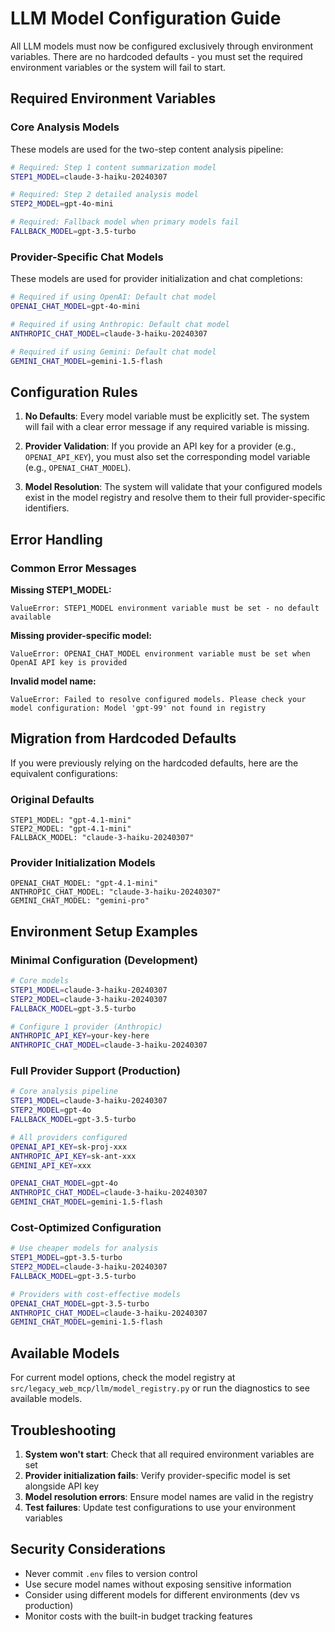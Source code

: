 # LLM Model Configuration Guide

All LLM models must now be configured exclusively through environment variables. There are no hardcoded defaults - you must set the required environment variables or the system will fail to start.

## Required Environment Variables

### Core Analysis Models
These models are used for the two-step content analysis pipeline:

```bash
# Required: Step 1 content summarization model
STEP1_MODEL=claude-3-haiku-20240307

# Required: Step 2 detailed analysis model  
STEP2_MODEL=gpt-4o-mini

# Required: Fallback model when primary models fail
FALLBACK_MODEL=gpt-3.5-turbo
```

### Provider-Specific Chat Models
These models are used for provider initialization and chat completions:

```bash
# Required if using OpenAI: Default chat model
OPENAI_CHAT_MODEL=gpt-4o-mini

# Required if using Anthropic: Default chat model
ANTHROPIC_CHAT_MODEL=claude-3-haiku-20240307

# Required if using Gemini: Default chat model
GEMINI_CHAT_MODEL=gemini-1.5-flash
```

## Configuration Rules

1. **No Defaults**: Every model variable must be explicitly set. The system will fail with a clear error message if any required variable is missing.

2. **Provider Validation**: If you provide an API key for a provider (e.g., `OPENAI_API_KEY`), you must also set the corresponding model variable (e.g., `OPENAI_CHAT_MODEL`).

3. **Model Resolution**: The system will validate that your configured models exist in the model registry and resolve them to their full provider-specific identifiers.

## Error Handling

### Common Error Messages

**Missing STEP1_MODEL:**
```
ValueError: STEP1_MODEL environment variable must be set - no default available
```

**Missing provider-specific model:**
```
ValueError: OPENAI_CHAT_MODEL environment variable must be set when OpenAI API key is provided
```

**Invalid model name:**
```
ValueError: Failed to resolve configured models. Please check your model configuration: Model 'gpt-99' not found in registry
```

## Migration from Hardcoded Defaults

If you were previously relying on the hardcoded defaults, here are the equivalent configurations:

### Original Defaults
```
STEP1_MODEL: "gpt-4.1-mini"
STEP2_MODEL: "gpt-4.1-mini"  
FALLBACK_MODEL: "claude-3-haiku-20240307"
```

### Provider Initialization Models
```
OPENAI_CHAT_MODEL: "gpt-4.1-mini"
ANTHROPIC_CHAT_MODEL: "claude-3-haiku-20240307"
GEMINI_CHAT_MODEL: "gemini-pro"
```

## Environment Setup Examples

### Minimal Configuration (Development)
```bash
# Core models
STEP1_MODEL=claude-3-haiku-20240307
STEP2_MODEL=claude-3-haiku-20240307
FALLBACK_MODEL=gpt-3.5-turbo

# Configure 1 provider (Anthropic)
ANTHROPIC_API_KEY=your-key-here
ANTHROPIC_CHAT_MODEL=claude-3-haiku-20240307
```

### Full Provider Support (Production)
```bash
# Core analysis pipeline
STEP1_MODEL=claude-3-haiku-20240307
STEP2_MODEL=gpt-4o
FALLBACK_MODEL=gpt-3.5-turbo

# All providers configured
OPENAI_API_KEY=sk-proj-xxx
ANTHROPIC_API_KEY=sk-ant-xxx
GEMINI_API_KEY=xxx

OPENAI_CHAT_MODEL=gpt-4o
ANTHROPIC_CHAT_MODEL=claude-3-haiku-20240307
GEMINI_CHAT_MODEL=gemini-1.5-flash
```

### Cost-Optimized Configuration
```bash
# Use cheaper models for analysis
STEP1_MODEL=gpt-3.5-turbo
STEP2_MODEL=claude-3-haiku-20240307
FALLBACK_MODEL=gpt-3.5-turbo

# Providers with cost-effective models
OPENAI_CHAT_MODEL=gpt-3.5-turbo
ANTHROPIC_CHAT_MODEL=claude-3-haiku-20240307
GEMINI_CHAT_MODEL=gemini-1.5-flash
```

## Available Models

For current model options, check the model registry at `src/legacy_web_mcp/llm/model_registry.py` or run the diagnostics to see available models.

## Troubleshooting

1. **System won't start**: Check that all required environment variables are set
2. **Provider initialization fails**: Verify provider-specific model is set alongside API key
3. **Model resolution errors**: Ensure model names are valid in the registry
4. **Test failures**: Update test configurations to use your environment variables

## Security Considerations

- Never commit `.env` files to version control
- Use secure model names without exposing sensitive information
- Consider using different models for different environments (dev vs production)
- Monitor costs with the built-in budget tracking features
